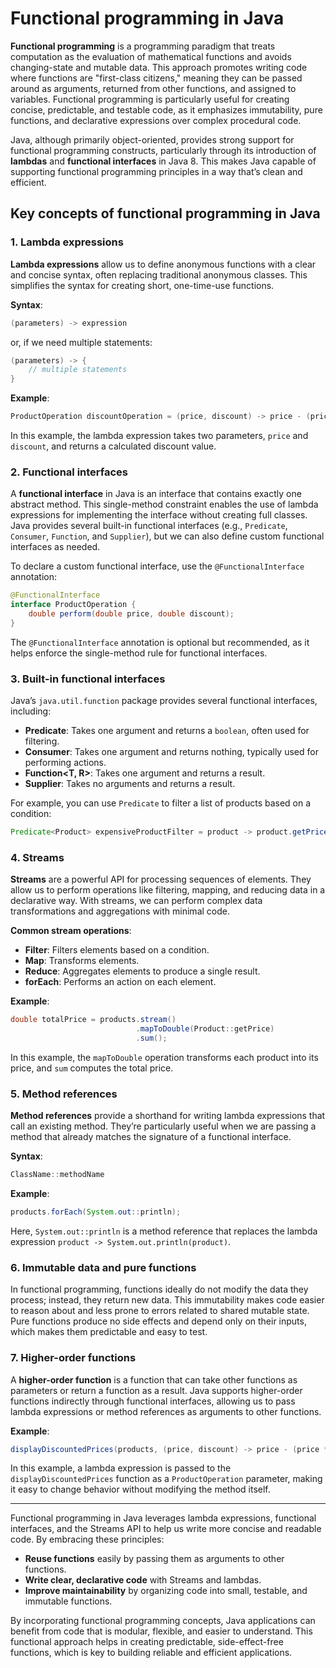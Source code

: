 # Functional programming in Java

**Functional programming** is a programming paradigm that treats computation as the evaluation of mathematical functions and avoids changing-state and mutable data. This approach promotes writing code where functions are "first-class citizens," meaning they can be passed around as arguments, returned from other functions, and assigned to variables. Functional programming is particularly useful for creating concise, predictable, and testable code, as it emphasizes immutability, pure functions, and declarative expressions over complex procedural code.

Java, although primarily object-oriented, provides strong support for functional programming constructs, particularly through its introduction of **lambdas** and **functional interfaces** in Java 8. This makes Java capable of supporting functional programming principles in a way that’s clean and efficient.

## Key concepts of functional programming in Java

### 1. **Lambda expressions**
**Lambda expressions** allow us to define anonymous functions with a clear and concise syntax, often replacing traditional anonymous classes. This simplifies the syntax for creating short, one-time-use functions.

**Syntax**:
```java
(parameters) -> expression
```

or, if we need multiple statements:
```java
(parameters) -> { 
    // multiple statements
}
```

**Example**:
```java
ProductOperation discountOperation = (price, discount) -> price - (price * discount / 100);
```

In this example, the lambda expression takes two parameters, `price` and `discount`, and returns a calculated discount value.

### 2. **Functional interfaces**
A **functional interface** in Java is an interface that contains exactly one abstract method. This single-method constraint enables the use of lambda expressions for implementing the interface without creating full classes. Java provides several built-in functional interfaces (e.g., `Predicate`, `Consumer`, `Function`, and `Supplier`), but we can also define custom functional interfaces as needed.

To declare a custom functional interface, use the `@FunctionalInterface` annotation:
```java
@FunctionalInterface
interface ProductOperation {
    double perform(double price, double discount);
}
```

The `@FunctionalInterface` annotation is optional but recommended, as it helps enforce the single-method rule for functional interfaces.

### 3. **Built-in functional interfaces**
Java’s `java.util.function` package provides several functional interfaces, including:
- **Predicate<T>**: Takes one argument and returns a `boolean`, often used for filtering.
- **Consumer<T>**: Takes one argument and returns nothing, typically used for performing actions.
- **Function<T, R>**: Takes one argument and returns a result.
- **Supplier<T>**: Takes no arguments and returns a result.

For example, you can use `Predicate` to filter a list of products based on a condition:
```java
Predicate<Product> expensiveProductFilter = product -> product.getPrice() > 500;
```

### 4. **Streams**
**Streams** are a powerful API for processing sequences of elements. They allow us to perform operations like filtering, mapping, and reducing data in a declarative way. With streams, we can perform complex data transformations and aggregations with minimal code.

**Common stream operations**:
- **Filter**: Filters elements based on a condition.
- **Map**: Transforms elements.
- **Reduce**: Aggregates elements to produce a single result.
- **forEach**: Performs an action on each element.

**Example**:
```java
double totalPrice = products.stream()
                            .mapToDouble(Product::getPrice)
                            .sum();
```

In this example, the `mapToDouble` operation transforms each product into its price, and `sum` computes the total price.

### 5. **Method references**
**Method references** provide a shorthand for writing lambda expressions that call an existing method. They’re particularly useful when we are passing a method that already matches the signature of a functional interface.

**Syntax**:
```java
ClassName::methodName
```

**Example**:
```java
products.forEach(System.out::println);
```

Here, `System.out::println` is a method reference that replaces the lambda expression `product -> System.out.println(product)`.

### 6. **Immutable data and pure functions**
In functional programming, functions ideally do not modify the data they process; instead, they return new data. This immutability makes code easier to reason about and less prone to errors related to shared mutable state. Pure functions produce no side effects and depend only on their inputs, which makes them predictable and easy to test.

### 7. **Higher-order functions**
A **higher-order function** is a function that can take other functions as parameters or return a function as a result. Java supports higher-order functions indirectly through functional interfaces, allowing us to pass lambda expressions or method references as arguments to other functions.

**Example**:
```java
displayDiscountedPrices(products, (price, discount) -> price - (price * discount / 100));
```

In this example, a lambda expression is passed to the `displayDiscountedPrices` function as a `ProductOperation` parameter, making it easy to change behavior without modifying the method itself.

---

Functional programming in Java leverages lambda expressions, functional interfaces, and the Streams API to help us write more concise and readable code. By embracing these principles:
- **Reuse functions** easily by passing them as arguments to other functions.
- **Write clear, declarative code** with Streams and lambdas.
- **Improve maintainability** by organizing code into small, testable, and immutable functions.

By incorporating functional programming concepts, Java applications can benefit from code that is modular, flexible, and easier to understand. This functional approach helps in creating predictable, side-effect-free functions, which is key to building reliable and efficient applications.